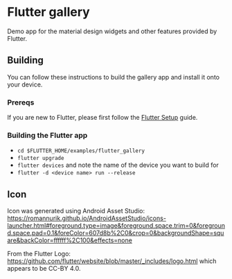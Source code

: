 # Flutter gallery

Demo app for the material design widgets and other features provided by Flutter.

## Building

You can follow these instructions to build the gallery app
and install it onto your device.

### Prereqs

If you are new to Flutter, please first follow
the [Flutter Setup](https://flutter.io/setup/) guide.

### Building the Flutter app

* `cd $FLUTTER_HOME/examples/flutter_gallery`
* `flutter upgrade`
* `flutter devices` and note the name of the device you want to build for
* `flutter -d <device name> run --release`

## Icon

Icon was generated using Android Asset Studio:
https://romannurik.github.io/AndroidAssetStudio/icons-launcher.html#foreground.type=image&foreground.space.trim=0&foreground.space.pad=0.1&foreColor=607d8b%2C0&crop=0&backgroundShape=square&backColor=ffffff%2C100&effects=none

From the Flutter Logo:
https://github.com/flutter/website/blob/master/_includes/logo.html
which appears to be CC-BY 4.0.
